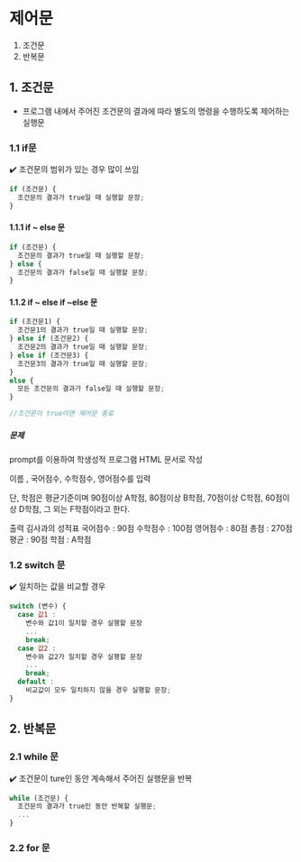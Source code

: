 # 제어문

1. 조건문
2. 반복문

## 1. 조건문

- 프로그램 내에서 주어진 조건문의 결과에 따라 별도의 명령을 수행하도록 제어하는 실행문

### 1.1 if문

✔️ 조건문의 범위가 있는 경우 많이 쓰임

```js
if (조건문) {
  조건문의 결과가 true일 때 실행할 문장;
}
```

#### 1.1.1 if ~ else 문

```js
if (조건문) {
  조건문의 결과가 true일 때 실행할 문장;
} else {
  조건문의 결과가 false일 때 실행할 문장;
}
```

#### 1.1.2 if ~ else if ~else 문

```js
if (조건문1) {
  조건문1의 결과가 true일 때 실행할 문장;
} else if (조건문2) {
  조건문2의 결과가 true일 때 실행할 문장;
} else if (조건문3) {
  조건문3의 결과가 true일 때 실행할 문장;
}
else {
  모든 조건문의 결과가 false일 때 실행할 문장;
}

//조건문이 true이면 제어문 종료
```

##### 문제

prompt를 이용하여 학생성적 프로그램 HTML 문서로 작성

이름 , 국어점수, 수학점수, 영어점수를 입력

단, 학점은 평균기준이며 90점이상 A학점, 80점이상 B학점, 70점이상 C학점, 60점이상 D학점, 그 외는 F학점이라고 한다.

출력
김사과의 성적표
국어점수 : 90점
수학점수 : 100점
영어점수 : 80점
총점 : 270점
평균 : 90점
학점 : A학점

### 1.2 switch 문

✔️ 일치하는 값을 비교할 경우

```js
switch (변수) {
  case 값1 :
    변수와 값1이 일치할 경우 실행할 문장
    ...
    break;
  case 값2 :
    변수와 값2가 일치할 경우 실행할 문장
    ...
    break;
  default :
    비교값이 모두 일치하지 않을 경우 실행할 문장;
}
```

## 2. 반복문

### 2.1 while 문

✔️ 조건문이 ture인 동안 계속해서 주어진 실행문을 반복

```js
while (조건문) {
  조건문의 결과가 true인 동안 반복할 실행문;
  ...
}
```

### 2.2 for 문

